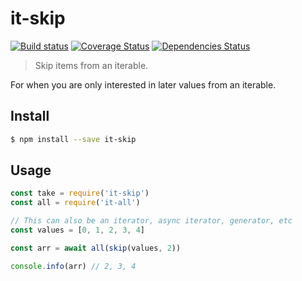 # it-skip

[![Build status](https://travis-ci.org/achingbrain/it.svg?branch=master)](https://travis-ci.org/achingbrain/it?branch=master) [![Coverage Status](https://coveralls.io/repos/github/achingbrain/it/badge.svg?branch=master)](https://coveralls.io/github/achingbrain/it?branch=master) [![Dependencies Status](https://david-dm.org/achingbrain/it/status.svg?path=packages/it-skip)](https://david-dm.org/achingbrain/it?path=packages/it-skip)

> Skip items from an iterable.

For when you are only interested in later values from an iterable.

## Install

```sh
$ npm install --save it-skip
```

## Usage

```javascript
const take = require('it-skip')
const all = require('it-all')

// This can also be an iterator, async iterator, generator, etc
const values = [0, 1, 2, 3, 4]

const arr = await all(skip(values, 2))

console.info(arr) // 2, 3, 4
```
